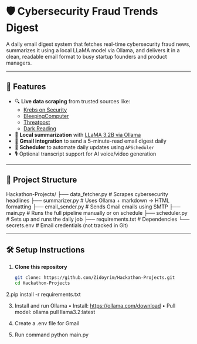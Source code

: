 # 🛡️ Cybersecurity Fraud Trends Digest

A daily email digest system that fetches real-time cybersecurity fraud news, summarizes it using a local LLaMA model via Ollama, and delivers it in a clean, readable email format to busy startup founders and product managers.

---

## 🚀 Features

- 🔍 **Live data scraping** from trusted sources like:
  - [Krebs on Security](https://krebsonsecurity.com/)
  - [BleepingComputer](https://www.bleepingcomputer.com/)
  - [Threatpost](https://threatpost.com/)
  - [Dark Reading](https://www.darkreading.com/)
- 🧠 **Local summarization** with [LLaMA 3.2B via Ollama](https://ollama.com)
- 💌 **Gmail integration** to send a 5-minute-read email digest daily
- 📅 **Scheduler** to automate daily updates using `APScheduler`
- 🎙️ Optional transcript support for AI voice/video generation

---

## 📁 Project Structure
Hackathon-Projects/
├── data_fetcher.py        # Scrapes cybersecurity headlines
├── summarizer.py          # Uses Ollama + markdown → HTML formatting
├── email_sender.py        # Sends Gmail emails using SMTP
├── main.py                # Runs the full pipeline manually or on schedule
├── scheduler.py           # Sets up and runs the daily job
├── requirements.txt       # Dependencies
└── secrets.env            # Email credentials (not tracked in Git)

---

## 🛠️ Setup Instructions

1. **Clone this repository**
   ```bash
   git clone: https://github.com/Zidoyrim/Hackathon-Projects.git
   cd Hackathon-Projects

2.pip install -r requirements.txt


3.	Install and run Ollama
	•	Install: https://ollama.com/download
	•	Pull model: ollama pull llama3.2:latest

4.	Create a .env file for Gmail

5. Run command
   python main.py
